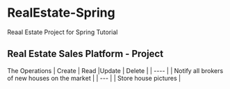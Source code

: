 # RealEstate-Spring
Reaal Estate Project for Spring Tutorial 

## Real Estate Sales Platform - Project 
The Operations 
| Create | Read |Update | Delete |
| ---- | 
| Notify all brokers of new houses on the market |
| --- | 
| Store house pictures | 
